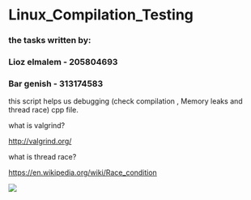 # Linux_Compilation_Testing

### the tasks written by:

### Lioz elmalem - 205804693

### Bar genish - 313174583

this script helps us debugging (check compilation , Memory leaks and thread race) cpp file.

what is valgrind?

http://valgrind.org/

what is thread race?

https://en.wikipedia.org/wiki/Race_condition


![](https://cdn-images-1.medium.com/max/1200/0*PjHq4AuTbMjXz7Gq.jpg)
